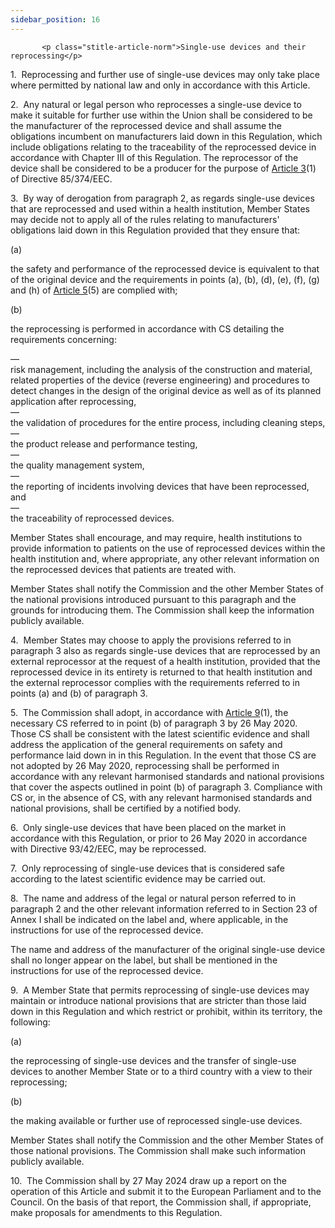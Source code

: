 ```yaml
---
sidebar_position: 16
---
```

           <p class="stitle-article-norm">Single-use devices and their reprocessing</p>
   <p class="norm">1.&nbsp;&nbsp;Reprocessing and further use of 
single-use devices may only take place where permitted by national law 
and only in accordance with this Article.</p>
   <p class="norm">2.&nbsp;&nbsp;Any natural or legal person who 
reprocesses a single-use device to make it suitable for further use 
within the Union shall be considered to be the manufacturer of the 
reprocessed device and shall assume the obligations incumbent on 
manufacturers laid down in this Regulation, which include obligations 
relating to the traceability of the reprocessed device in accordance 
with Chapter III of this Regulation. The reprocessor of the device shall
 be considered to be a producer for the purpose of <a href='../CHAPTER I/Article 3 - Amendment of certain definitions'> Article 3</a>(1) of 
Directive&nbsp;85/374/EEC.</p>
   <p class="norm">3.&nbsp;&nbsp;By way of derogation from 
paragraph&nbsp;2, as regards single-use devices that are reprocessed and
 used within a health institution, Member&nbsp;States may decide not to 
apply all of the rules relating to manufacturers' obligations laid down 
in this Regulation provided that they ensure that:</p>
   <div class="grid-container grid-list">
      <div class="list grid-list-column-1">
         <span>(a)&nbsp;</span>
      </div>
      <div class="grid-list-column-2">
         <p class="norm">the safety and performance of the reprocessed 
device is equivalent to that of the original device and the requirements
 in points (a), (b), (d), (e), (f), (g) and (h) of <a href='../CHAPTER II/Article 5 - Placing on the market and putting into service'> Article 5</a>(5) are
 complied with;</p>
      </div>
   </div>
   <div class="grid-container grid-list">
      <div class="list grid-list-column-1">
         <span>(b)&nbsp;</span>
      </div>
      <div class="grid-list-column-2">
         <p class="norm">the reprocessing is performed in accordance with CS detailing the requirements concerning:</p>
         <div class="grid-container grid-list">
            <div class="list grid-list-column-1">
               <span>—&nbsp;</span>
            </div>
            <div class="grid-list-column-2">
               <div class="list">risk management, including the analysis
 of the construction and material, related properties of the device 
(reverse engineering) and procedures to detect changes in the design of 
the original device as well as of its planned application after 
reprocessing,</div>
            </div>
         </div>
         <div class="grid-container grid-list">
            <div class="list grid-list-column-1">
               <span>—&nbsp;</span>
            </div>
            <div class="grid-list-column-2">
               <div class="list">the validation of procedures for the entire process, including cleaning steps,</div>
            </div>
         </div>
         <div class="grid-container grid-list">
            <div class="list grid-list-column-1">
               <span>—&nbsp;</span>
            </div>
            <div class="grid-list-column-2">
               <div class="list">the product release and performance testing,</div>
            </div>
         </div>
         <div class="grid-container grid-list">
            <div class="list grid-list-column-1">
               <span>—&nbsp;</span>
            </div>
            <div class="grid-list-column-2">
               <div class="list">the quality management system,</div>
            </div>
         </div>
         <div class="grid-container grid-list">
            <div class="list grid-list-column-1">
               <span>—&nbsp;</span>
            </div>
            <div class="grid-list-column-2">
               <div class="list">the reporting of incidents involving devices that have been reprocessed, and</div>
            </div>
         </div>
         <div class="grid-container grid-list">
            <div class="list grid-list-column-1">
               <span>—&nbsp;</span>
            </div>
            <div class="grid-list-column-2">
               <div class="list">the traceability of reprocessed devices.</div>
            </div>
         </div>
      </div>
   </div>
   <p class="norm">Member&nbsp;States shall encourage, and may require, 
health institutions to provide information to patients on the use of 
reprocessed devices within the health institution and, where 
appropriate, any other relevant information on the reprocessed devices 
that patients are treated with.</p>
   <p class="norm">Member&nbsp;States shall notify the Commission and 
the other Member&nbsp;States of the national provisions introduced 
pursuant to this paragraph&nbsp;and the grounds for introducing them. 
The Commission shall keep the information publicly available.</p>
   <p class="norm">4.&nbsp;&nbsp;Member&nbsp;States may choose to apply 
the provisions referred to in paragraph&nbsp;3 also as regards 
single-use devices that are reprocessed by an external reprocessor at 
the request of a health institution, provided that the reprocessed 
device in its entirety is returned to that health institution and the 
external reprocessor complies with the requirements referred to in 
points (a) and (b) of paragraph&nbsp;3.</p>
   <p class="norm">5.&nbsp;&nbsp;The Commission shall adopt, in 
accordance with <a href='../CHAPTER II/Article 9 - Common specifications'> Article 9</a>(1), the necessary CS referred to in 
point&nbsp;(b) of paragraph&nbsp;3 by 26 May 2020. Those CS shall be 
consistent with the latest scientific evidence and shall address the 
application of the general requirements on safety and performance laid 
down in in this Regulation. In the event that those CS are not adopted 
by 26 May 2020, reprocessing shall be performed in accordance with any 
relevant harmonised standards and national provisions that cover the 
aspects outlined in point&nbsp;(b) of paragraph&nbsp;3. Compliance with 
CS or, in the absence of CS, with any relevant harmonised standards and 
national provisions, shall be certified by a notified body.</p>
   <p class="norm">6.&nbsp;&nbsp;Only single-use devices that have been 
placed on the market in accordance with this Regulation, or prior to 
26&nbsp;May 2020 in accordance with Directive&nbsp;93/42/EEC, may be 
reprocessed.</p>
   <p class="norm">7.&nbsp;&nbsp;Only reprocessing of single-use devices
 that is considered safe according to the latest scientific evidence may
 be carried out.</p>
   <p class="norm">8.&nbsp;&nbsp;The name and address of the legal or 
natural person referred to in paragraph&nbsp;2 and the other relevant 
information referred to in Section&nbsp;23 of Annex&nbsp;I shall be 
indicated on the label and, where applicable, in the instructions for 
use of the reprocessed device.</p>
   <p class="norm">The name and address of the manufacturer of the 
original single-use device shall no longer appear on the label, but 
shall be mentioned in the instructions for use of the reprocessed 
device.</p>
   <p class="norm">9.&nbsp;&nbsp;A Member&nbsp;State that permits 
reprocessing of single-use devices may maintain or introduce national 
provisions that are stricter than those laid down in this Regulation and
 which restrict or prohibit, within its territory, the following:</p>
   <div class="grid-container grid-list">
      <div class="list grid-list-column-1">
         <span>(a)&nbsp;</span>
      </div>
      <div class="grid-list-column-2">
         <p class="norm">the reprocessing of single-use devices and the 
transfer of single-use devices to another Member&nbsp;State or to a 
third country with a view to their reprocessing;</p>
      </div>
   </div>
   <div class="grid-container grid-list">
      <div class="list grid-list-column-1">
         <span>(b)&nbsp;</span>
      </div>
      <div class="grid-list-column-2">
         <p class="norm">the making available or further use of reprocessed single-use devices.</p>
      </div>
   </div>
   <p class="norm">Member&nbsp;States shall notify the Commission and 
the other Member&nbsp;States of those national provisions. The 
Commission shall make such information publicly available.</p>
   <p class="norm">10.&nbsp;&nbsp;The Commission shall by 27 May 2024 
draw up a report on the operation of this Article&nbsp;and submit it to 
the European Parliament and to the Council. On the basis of that report,
 the Commission shall, if appropriate, make proposals for amendments to 
this Regulation.</p>
